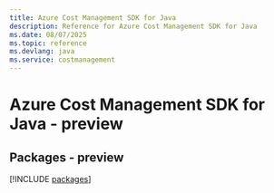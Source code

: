 ```yaml
---
title: Azure Cost Management SDK for Java
description: Reference for Azure Cost Management SDK for Java
ms.date: 08/07/2025
ms.topic: reference
ms.devlang: java
ms.service: costmanagement
---
```

# Azure Cost Management SDK for Java - preview
## Packages - preview
[!INCLUDE [packages](cost-management-index.md)]